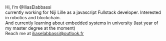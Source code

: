  Hi, I’m @IliasElabbassi <br>
 currently working for Niji Lille as a javascript Fullstack developer.
 Interested in robotics and blockchain.<br>
 And currently learning about embedded systems in university (last year of my master degree at the moment) <br>
 Reach me at iliaselabbassi@outlook.fr <br>

<!---
IliasElabbassi/IliasElabbassi is a ✨ special ✨ repository because its `README.md` (this file) appears on your GitHub profile.
You can click the Preview link to take a look at your changes.
--->
